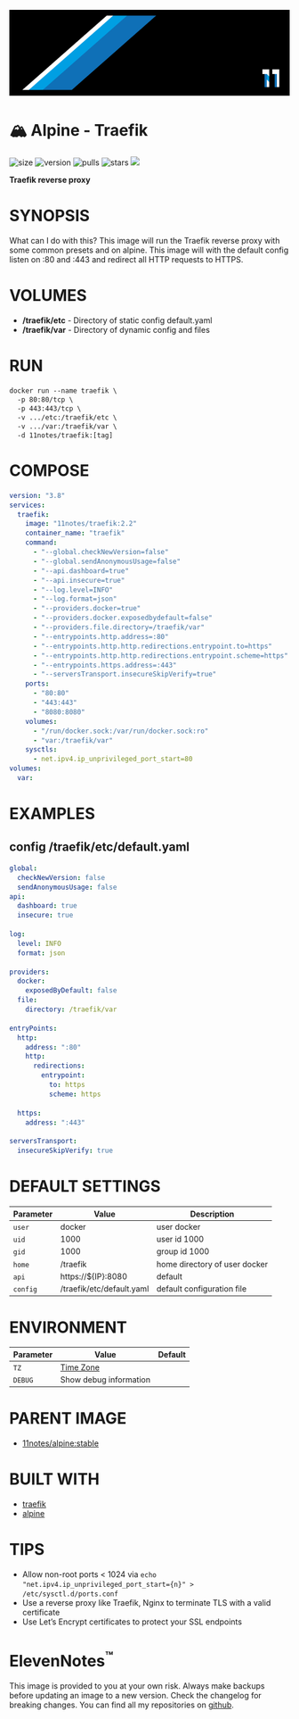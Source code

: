 ![Banner](https://github.com/11notes/defaults/blob/main/static/img/banner.png?raw=true)

# 🏔️ Alpine - Traefik
![size](https://img.shields.io/docker/image-size/11notes/traefik/3.1.0?color=0eb305) ![version](https://img.shields.io/docker/v/11notes/traefik/3.1.0?color=eb7a09) ![pulls](https://img.shields.io/docker/pulls/11notes/traefik?color=2b75d6) ![stars](https://img.shields.io/docker/stars/11notes/traefik?color=e6a50e) [<img src="https://img.shields.io/badge/github-11notes-blue?logo=github">](https://github.com/11notes)

**Traefik reverse proxy**

# SYNOPSIS
What can I do with this? This image will run the Traefik reverse proxy with some common presets and on alpine. This image will with the default config listen on :80 and :443 and redirect all HTTP requests to HTTPS.

# VOLUMES
* **/traefik/etc** - Directory of static config default.yaml
* **/traefik/var** - Directory of dynamic config and files

# RUN
```shell
docker run --name traefik \
  -p 80:80/tcp \
  -p 443:443/tcp \
  -v .../etc:/traefik/etc \
  -v .../var:/traefik/var \
  -d 11notes/traefik:[tag]
```

# COMPOSE
```yaml
version: "3.8"
services:
  traefik:
    image: "11notes/traefik:2.2"
    container_name: "traefik"
    command:
      - "--global.checkNewVersion=false"
      - "--global.sendAnonymousUsage=false"
      - "--api.dashboard=true"
      - "--api.insecure=true"
      - "--log.level=INFO"
      - "--log.format=json"
      - "--providers.docker=true"
      - "--providers.docker.exposedbydefault=false"
      - "--providers.file.directory=/traefik/var"
      - "--entrypoints.http.address=:80"
      - "--entrypoints.http.http.redirections.entrypoint.to=https"
      - "--entrypoints.http.http.redirections.entrypoint.scheme=https"
      - "--entrypoints.https.address=:443"
      - "--serversTransport.insecureSkipVerify=true"
    ports:
      - "80:80"
      - "443:443"
      - "8080:8080"
    volumes:
      - "/run/docker.sock:/var/run/docker.sock:ro"
      - "var:/traefik/var"
    sysctls:
      - net.ipv4.ip_unprivileged_port_start=80
volumes:
  var:
```

# EXAMPLES
## config /traefik/etc/default.yaml
```yaml
global:
  checkNewVersion: false
  sendAnonymousUsage: false
api:
  dashboard: true
  insecure: true

log:
  level: INFO
  format: json

providers:
  docker:
    exposedByDefault: false
  file:
    directory: /traefik/var

entryPoints:
  http:
    address: ":80"
    http:
      redirections:
        entrypoint:
          to: https
          scheme: https
          
  https:
    address: ":443"

serversTransport:
  insecureSkipVerify: true
```

# DEFAULT SETTINGS
| Parameter | Value | Description |
| --- | --- | --- |
| `user` | docker | user docker |
| `uid` | 1000 | user id 1000 |
| `gid` | 1000 | group id 1000 |
| `home` | /traefik | home directory of user docker |
| `api` | https://${IP}:8080 | default |
| `config` | /traefik/etc/default.yaml | default configuration file |

# ENVIRONMENT
| Parameter | Value | Default |
| --- | --- | --- |
| `TZ` | [Time Zone](https://en.wikipedia.org/wiki/List_of_tz_database_time_zones) | |
| `DEBUG` | Show debug information | |

# PARENT IMAGE
* [11notes/alpine:stable](https://hub.docker.com/r/11notes/alpine)

# BUILT WITH
* [traefik](https://traefik.io/traefik)
* [alpine](https://alpinelinux.org)

# TIPS
* Allow non-root ports < 1024 via `echo "net.ipv4.ip_unprivileged_port_start={n}" > /etc/sysctl.d/ports.conf`
* Use a reverse proxy like Traefik, Nginx to terminate TLS with a valid certificate
* Use Let’s Encrypt certificates to protect your SSL endpoints

# ElevenNotes<sup>™️</sup>
This image is provided to you at your own risk. Always make backups before updating an image to a new version. Check the changelog for breaking changes. You can find all my repositories on [github](https://github.com/11notes).
    